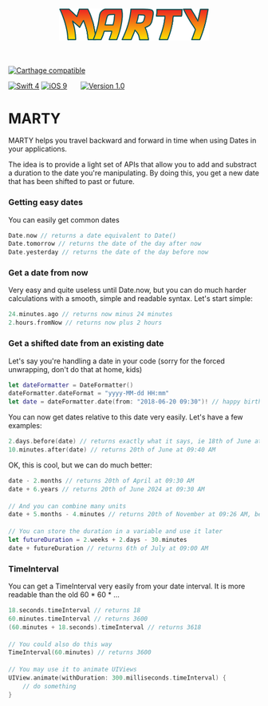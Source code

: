 <h3 align="center"><img src="marty_logo.png" width=300></h3>
<br>

[![Carthage compatible](https://img.shields.io/badge/Carthage-compatible-green.svg?style=flat)](https://github.com/Carthage/Carthage)
<!--[![Cocoapods compatible](https://img.shields.io/badge/Cocoapods-compatible-green.svg?style=flat)](https://github.com/CocoaPods/CocoaPods)-->

[![Swift 4](https://img.shields.io/badge/Swift-4.1-blue.svg?style=flat)](https://developer.apple.com/library/content/documentation/Swift/Conceptual/Swift_Programming_Language/GuidedTour.html)
[![iOS 9](https://img.shields.io/badge/iOS->=9.0-blue.svg?style=flat)](https://en.wikipedia.org/wiki/IOS_9)
&nbsp;&nbsp;&nbsp;&nbsp;&nbsp;&nbsp;[![Version 1.0](https://img.shields.io/badge/release-1.0-ff69b4.svg?style=flat)]()

# MARTY
MARTY helps you travel backward and forward in time when using Dates in your applications.

The idea is to provide a light set of APIs that allow you to add and substract a duration to the date you're manipulating.
By doing this, you get a new date that has been shifted to past or future.

### Getting easy dates
You can easily get common dates

```Swift
Date.now // returns a date equivalent to Date()
Date.tomorrow // returns the date of the day after now
Date.yesterday // returns the date of the day before now
```

### Get a date from now
Very easy and quite useless until Date.now, but you can do much harder calculations with a smooth, simple and readable syntax.
Let's start simple:
```Swift
24.minutes.ago // returns now minus 24 minutes
2.hours.fromNow // returns now plus 2 hours
```

### Get a shifted date from an existing date
Let's say you're handling a date in your code (sorry for the forced unwrapping, don't do that at home, kids)

```Swift
let dateFormatter = DateFormatter()
dateFormatter.dateFormat = "yyyy-MM-dd HH:mm"
let date = dateFormatter.date(from: "2018-06-20 09:30")! // happy birthday to me :)
```

You can now get dates relative to this date very easily. Let's have a few examples:

```Swift
2.days.before(date) // returns exactly what it says, ie 18th of June at 09:30 AM
10.minutes.after(date) // returns 20th of June at 09:40 AM
```

OK, this is cool, but we can do much better:

```Swift
date - 2.months // returns 20th of April at 09:30 AM
date + 6.years // returns 20th of June 2024 at 09:30 AM

// And you can combine many units
date + 5.months - 4.minutes // returns 20th of November at 09:26 AM, believe me or do the maths ;)

// You can store the duration in a variable and use it later
let futureDuration = 2.weeks + 2.days - 30.minutes
date + futureDuration // returns 6th of July at 09:00 AM
```

### TimeInterval
You can get a TimeInterval very easily from your date interval. It is more readable than the old 60 * 60 * ...

```Swift
18.seconds.timeInterval // returns 18
60.minutes.timeInterval // returns 3600
(60.minutes + 18.seconds).timeInterval // returns 3618

// You could also do this way
TimeInterval(60.minutes) // returns 3600

// You may use it to animate UIViews
UIView.animate(withDuration: 300.milliseconds.timeInterval) {
    // do something
}

```
<!--
# ⚙️ Installation
## Carthage
To install, simply add the following lines to your Cartfile :
```ruby
github "Tubalcaan/Navigable" ~> 1.2
```
## Cocoapods
To install, simply add the following lines to your Podfile :
```ruby
pod 'Navigable', :git => 'https://github.com/Tubalcaan/Navigable.git', :tag => '1.2'
```
-->
